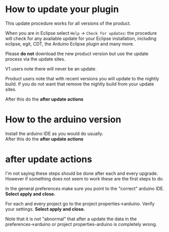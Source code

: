 How to update your plugin  
=========================

This update procedure works for all versions of the product.  

When you are in Eclipse select `Help` -> `Check for updates`: the procedure will check for any available update for your Eclipse installation, including eclipse, egit, CDT, the Arduino Eclipse plugin and many more.

Please **do not** download the new product version but use the update process via the update sites.

V1 users note there will never be an update.

Product users note that with recent versions you will update to the nightly build. If you do not want that remove the nightly build from your update sites.

After this do the **after update actions**

 How to the arduino version  
========================= 
Install the arduino IDE as you would do usually.  
After this do the **after update actions**

after update actions
==================
I'm not saying these steps should be done after each and every upgrade. However if something does not seem to work these are the first steps to do.

In the general preferences make sure you point to the "correct" arduino IDE.  
**Select apply and close.**

For each and every project go to the project properties->arduino. Verify your settings.  **Select apply and close.**

Note that it is not "abnormal" that after a update the data in the preferences->arduino or project properties-arduino is completely wrong. 

